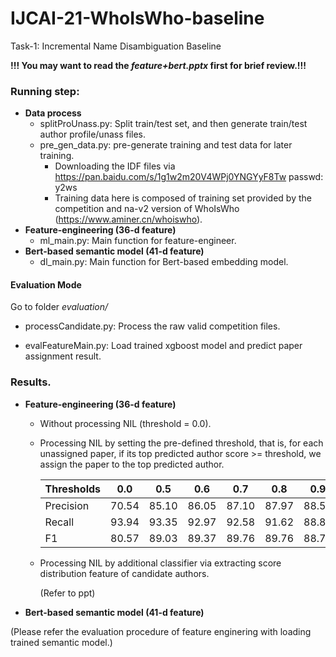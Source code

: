 # IJCAI-21-WhoIsWho-baseline
Task-1: Incremental Name Disambiguation Baseline

**!!! You may want to read the *feature+bert.pptx* first for brief review.!!!**

### Running step:

+ **Data process** 
  + splitProUnass.py: Split train/test set, and then generate train/test author profile/unass files.
  + pre_gen_data.py: pre-generate training and test data for later training.
    + Downloading the IDF files via https://pan.baidu.com/s/1g1w2m20V4WPj0YNGYyF8Tw  passwd: y2ws
    + Training data here is composed of training set provided by the competition and na-v2 version of WhoIsWho (https://www.aminer.cn/whoiswho).
+ **Feature-engineering (36-d feature)**
  + ml_main.py: Main function for feature-engineer.
+ **Bert-based semantic model (41-d feature)**
  + dl_main.py: Main function for Bert-based embedding model.

#### Evaluation Mode
Go to folder *evaluation/*
+ processCandidate.py: Process the raw valid competition files.

+ evalFeatureMain.py: Load trained xgboost model and predict paper assignment result.



### Results.

+ **Feature-engineering (36-d feature)**

  + Without processing NIL (threshold = 0.0). 

  + Processing NIL by setting the pre-defined threshold, that is, for each unassigned paper, if its top predicted author score >= threshold, we assign the paper to the top predicted author.

    | Thresholds | 0.0   | 0.5   | 0.6   | 0.7   | 0.8   | 0.9   |
    | ---------- | ----- | ----- | ----- | ----- | ----- | ----- |
    | Precision  | 70.54 | 85.10 | 86.05 | 87.10 | 87.97 | 88.59 |
    | Recall     | 93.94 | 93.35 | 92.97 | 92.58 | 91.62 | 88.85 |
    | F1         | 80.57 | 89.03 | 89.37 | 89.76 | 89.76 | 88.77 |

    

  + Processing NIL by additional classifier via extracting score distribution feature of candidate authors.  

    (Refer to ppt)



+ **Bert-based semantic model (41-d feature)**

(Please refer the evaluation procedure of feature enginering with loading trained semantic model.)
